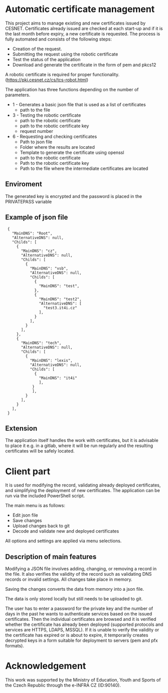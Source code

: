 # Automatic certificate management
This project aims to manage existing and new certificates issued by CESNET. Certificates already issued are checked at each start-up and if it is the last month before expiry, a new certificate is requested.
The process is fully automated and consists of the following steps:
- Creation of the request.
- Submitting the request using the robotic certificate
- Test the status of the application
- Download and generate the certificate in the form of pem and pkcs12

A robotic certificate is required for proper functionality. (https://pki.cesnet.cz/cs/tcs-robot.html)


The application has three functions depending on the number of parameters.
* 1 - Generates a basic json file that is used as a list of certificates
  * path to the file
* 3 - Testing the robotic certificate
  * path to the robotic certificate
  * path to the robotic certificate key
  * request number
* 6 - Requesting and checking certificates
  * Path to json file
  * Folder where the results are located
  * Template to generate the certificate using openssl
  * path to the robotic certificate
  * Path to the robotic certificate key
  * Path to the file where the intermediate certificates are located 

## Enviroment
The generated key is encrypted and the password is placed in the PRIVATEPASS variable

## Example of json file
```
 {
   "MainDNS": "Root",
   "AlternativeDNS": null,
   "Childs": [
     {
       "MainDNS": "cz",
       "AlternativeDNS": null,
       "Childs": [
         {
           "MainDNS": "vsb",
           "AlternativeDNS": null,
           "Childs": [
             {
               "MainDNS": "test",
             },
             {
               "MainDNS": "test2",
               "AlternativeDNS": [
                 "test3.it4i.cz"
               ],
             }
           ],
         }
       ],
     },
     {
       "MainDNS": "tech",
       "AlternativeDNS": null,
       "Childs": [
         {
           "MainDNS": "lexis",
           "AlternativeDNS": null,
           "Childs": [
             {
               "MainDNS": "it4i"
               ],
            }
            ],
         }
       ],
     }
   ],
 }
```
## Extension
The application itself handles the work with certificates, but it is advisable to place it e.g. in a gitlab, where it will be run regularly and the resulting certificates will be safely located.

# Client part
It is used for modifying the record, validating already deployed certificates, and simplifying the deployment of new certificates. The application can be run via the included PowerShell script. 

The main menu is as follows:
  - Edit json file
  - Save changes
  - Upload changes back to git
  - Decode and validate new and deployed certificates


All options and settings are applied via menu selections.

## Description of main features
Modifying a JSON file involves adding, changing, or removing a record in the file. It also verifies the validity of the record such as validating DNS records or invalid settings. All changes take place in memory.

Saving the changes converts the data from memory into a json file.

The data is only stored locally but still needs to be uploaded to git.

The user has to enter a password for the private key and the number of days in the past he wants to authenticate services based on the issued certificates. Then the individual certificates are browsed and it is verified whether the certificate has already been deployed (supported protocols and services are HTTPS, LDAPS, MSSQL). If it is unable to verify the validity or the certificate has expired or is about to expire, it temporarily creates decrypted keys in a form suitable for deployment to servers (pem and pfx formats).



# Acknowledgement
This work was supported by the Ministry of Education, Youth and Sports of the Czech Republic through the e-INFRA CZ (ID:90140).

